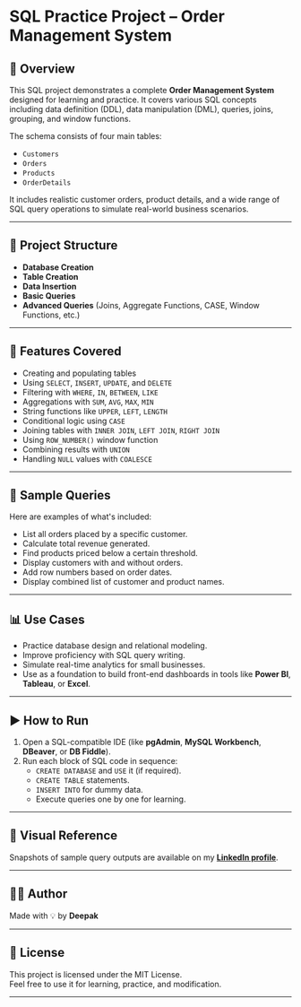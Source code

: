 
# SQL Practice Project – Order Management System

## 📌 Overview

This SQL project demonstrates a complete **Order Management System** designed for learning and practice. It covers various SQL concepts including data definition (DDL), data manipulation (DML), queries, joins, grouping, and window functions.

The schema consists of four main tables:
- `Customers`
- `Orders`
- `Products`
- `OrderDetails`

It includes realistic customer orders, product details, and a wide range of SQL query operations to simulate real-world business scenarios.

---

## 📂 Project Structure

- **Database Creation**
- **Table Creation**
- **Data Insertion**
- **Basic Queries**
- **Advanced Queries** (Joins, Aggregate Functions, CASE, Window Functions, etc.)

---

## 🧮 Features Covered

- Creating and populating tables
- Using `SELECT`, `INSERT`, `UPDATE`, and `DELETE`
- Filtering with `WHERE`, `IN`, `BETWEEN`, `LIKE`
- Aggregations with `SUM`, `AVG`, `MAX`, `MIN`
- String functions like `UPPER`, `LEFT`, `LENGTH`
- Conditional logic using `CASE`
- Joining tables with `INNER JOIN`, `LEFT JOIN`, `RIGHT JOIN`
- Using `ROW_NUMBER()` window function
- Combining results with `UNION`
- Handling `NULL` values with `COALESCE`

---

## 🧪 Sample Queries

Here are examples of what's included:

- List all orders placed by a specific customer.
- Calculate total revenue generated.
- Find products priced below a certain threshold.
- Display customers with and without orders.
- Add row numbers based on order dates.
- Display combined list of customer and product names.

---

## 📊 Use Cases

- Practice database design and relational modeling.
- Improve proficiency with SQL query writing.
- Simulate real-time analytics for small businesses.
- Use as a foundation to build front-end dashboards in tools like **Power BI**, **Tableau**, or **Excel**.

---

## ▶️ How to Run

1. Open a SQL-compatible IDE (like **pgAdmin**, **MySQL Workbench**, **DBeaver**, or **DB Fiddle**).
2. Run each block of SQL code in sequence:
    - `CREATE DATABASE` and `USE` it (if required).
    - `CREATE TABLE` statements.
    - `INSERT INTO` for dummy data.
    - Execute queries one by one for learning.

---

## 📸 Visual Reference

Snapshots of sample query outputs are available on my **[LinkedIn profile](https://www.linkedin.com/in/deepakpatil-23772b252/)**.

---

## 👨‍💻 Author

Made with 💡 by **Deepak**

---

## 📜 License

This project is licensed under the MIT License.  
Feel free to use it for learning, practice, and modification.

---
